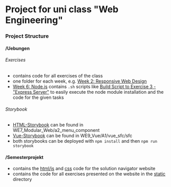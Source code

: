 # Project for uni class "Web Engineering" 

### Project Structure
#### /Uebungen 
###### Exercises
* contains code for all exercises of the class 
* one folder for each week, e.g. [Week 2: Responsive Web Design](Uebungen/WE2_RWD) 
* [Week 6: Node.js](Uebungen/WE6_Nodejs) contains ``.sh`` scripts like [Build Script to Exercise 3 - "Express Server"](Uebungen/WE6_Nodejs/A3_expServer.sh) to easily execute the node module installation and the code for the given tasks 

###### Storybook 
* [HTML-Storybook](Uebungen/WE7_Modular_Web/a2_menu_component) can be found in WE7_Modular_Web/a2_menu_component
* [Vue-Storybook](Uebungen/WE9_Vue/A1/vue_sfc/sfc) can be found in WE9_Vue/A1/vue_sfc/sfc 
* both storybooks can be deployed with ``npm install`` and then ``npm run storybook``

#### /Semesterprojekt 
* contains the [html/js](Semesterprojekt/index.html) and [css](Semesterprojekt/css/style.css) code for the solution navigator website
* contains the code for all exercises presented on the website in the [static](Semesterprojekt/static) directory


